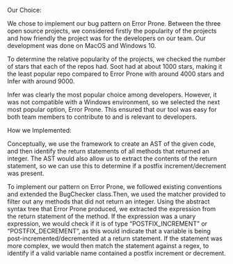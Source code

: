 Our Choice:

We chose to implement our bug pattern on Error Prone. Between the three open source projects, we considered firstly the popularity of the projects and how friendly the project was for the developers on our team. Our development was done on MacOS and Windows 10. 

To determine the relative popularity of the projects, we checked the number of stars that each of the repos had. Soot had at about 1000 stars, making it the least popular repo compared to Error Prone with around 4000 stars and Infer with around 9000. 

Infer was clearly the most popular choice among developers. However, it was not compatible with a Windows environment, so we selected the next most popular option, Error Prone. This ensured that our tool was easy for both team members to contribute to and is relevant to developers.

How we Implemented:

Conceptually, we use the framework to create an AST of the given code, and then identify the return statements of all methods that returned an integer. The AST would also allow us to extract the contents of the return statement, so we can use this to determine if a postfix increment/decrement was present.

To implement our pattern on Error Prone, we followed existing conventions and extended the BugChecker class.Then, we used the matcher provided to filter out any methods that did not return an integer. Using the abstract syntax tree that Error Prone produced, we extracted the expression from the return statement of the method. If the expression was a unary expression, we would check if it is of type “POSTFIX_INCREMENT” or “POSTFIX_DECREMENT”, as this would indicate that a variable is being post-incremented/decremented at a return statement. If the statement was more complex, we would then match the statement against a regex, to identify if a valid variable name contained a postfix increment or decrement.


